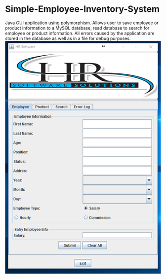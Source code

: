 # Simple-Employee-Inventory-System
Java GUI application using polymorphism. Allows user to save employee or product information to a MySQL database, read database to search for employee or product information.  All errors caused by the application are stored in the database as well as in a file for debug purposes.
![Screenshot](/Screenshots/employeePanel.png?raw=true)
